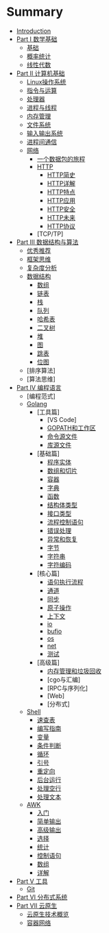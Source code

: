 # Summary

* [Introduction](README.md)
* [Part I 数学基础](01-数学基础)
  * [基础](01-数学基础/01-基础.md)
  * [概率统计](01-数学基础/02-概率统计.md)
  * [线性代数](01-数学基础/03-线性代数.md)
* [Part II 计算机基础](02-操作系统)
  * [Linux操作系统](02-操作系统/linux)
  * [指令与运算](02-操作系统/01-指令与运算.md)
  * [处理器](02-操作系统/02-处理器.md)
  * [进程与线程](02-操作系统/03-进程与线程.md)
  * [内存管理](02-操作系统/04-内存管理.md)
  * [文件系统](02-操作系统/05-文件系统.md)
  * [输入输出系统](02-操作系统/06-输入输出系统.md)
  * [进程间通信](02-操作系统/07-进程间通信.md)
  * [网络](02-操作系统/网络)
    * [一个数据包的旅程](02-操作系统/网络/一个数据包的网络旅程.md)
    * [HTTP](02-操作系统/网络/HTTP)
      * [HTTP简史](02-操作系统/网络/HTTP/01-HTTP简史.md)
      * [HTTP详解](02-操作系统/网络/HTTP/02-HTTP详解.md)
      * [HTTP特点](02-操作系统/网络/HTTP/03-HTTP特点.md)
      * [HTTP应用](02-操作系统/网络/HTTP/04-HTTP应用.md)
      * [HTTP安全](02-操作系统/网络/HTTP/05-HTTP安全.md)
      * [HTTP未来](02-操作系统/网络/HTTP/06-HTTP2&3.md)
      * [HTTP协议](02-操作系统/网络/HTTP/HTTP-Protocol.md)
    * [TCP/TP]
* [Part III 数据结构与算法](03-数据结构与算法)
  * [优秀推荐](03-数据结构与算法/00-推荐.md)
  * [框架思维](03-数据结构与算法/01-框架思维.md)
  * [复杂度分析](03-数据结构与算法/02-复杂度分析.md)
  * [数据结构](03-数据结构与算法/数据结构)
    * [数组](03-数据结构与算法/数据结构/02-数组.md)
    * [链表](03-数据结构与算法/数据结构/03-链表.md)
    * [栈](03-数据结构与算法/数据结构/04-栈.md)
    * [队列](03-数据结构与算法/数据结构/05-队列.md)
    * [哈希表](03-数据结构与算法/数据结构/10-哈希表.md)
    * [二叉树](03-数据结构与算法/数据结构/12-二叉树.md)
    * [堆](03-数据结构与算法/数据结构/15-堆排序.md)
    * [图](03-数据结构与算法/数据结构/16-图.md)
    * [跳表](03-数据结构与算法/数据结构/09-跳表.md)
    * [位图](03-数据结构与算法/数据结构/19-位图.md)
  * [排序算法]
  * [算法思维]
* [Part IV 编程语言](04-编程语言)
  * [编程范式]
  * [Golang](04-编程语言/golang)
    * [工具篇]
      * [VS Code]
      * [GOPATH和工作区](04-编程语言/golang/01-GOPATH和工作区.md)
      * [命令源文件](04-编程语言/golang/02-命令源码文件.md)
      * [库源文件](04-编程语言/golang/03-库源码文件.md)
    * [基础篇]
      * [程序实体](04-编程语言/golang/04-程序实体.md)
      * [数组和切片](04-编程语言/golang/05-数组和切片.md)
      * [容器](04-编程语言/golang/06-容器.md)
      * [字典](04-编程语言/golang/07-字典.md)
      * [函数](04-编程语言/golang/09-函数.md)
      * [结构体类型](04-编程语言/golang/10-结构体类型.md)
      * [接口类型](04-编程语言/golang/11-接口类型.md)
      * [流程控制语句](04-编程语言/golang/14-流程控制语句.md)
      * [错误处理](04-编程语言/golang/15-错误处理.md)
      * [异常和恢复](04-编程语言/golang/16-panic&recover&defer.md)
      * [字节](04-编程语言/golang/22-bytes.md)
      * [字符串](04-编程语言/golang/21-strings.md)
      * [字符编码](04-编程语言/golang/20-Unicode.md)
    * [核心篇]
      * [语句执行流程](04-编程语言/golang/13-语句执行规则.md)
      * [通道](04-编程语言/golang/08-通道.md)
      * [同步](04-编程语言/golang/17-sync.md)
      * [原子操作](04-编程语言/golang/18-atomic.md)
      * [上下文](04-编程语言/golang/19-context.md)
      * [io](04-编程语言/golang/23-io.md)
      * [bufio](04-编程语言/golang/24-bufio.md)
      * [os](04-编程语言/golang/25-os.md)
      * [net](04-编程语言/golang/26-net.md)
      * [测试](04-编程语言/golang/测试规则与流程.md)
    * [高级篇]
      * [内存管理和垃圾回收](04-编程语言/golang/内存管理和垃圾回收.md)
      * [cgo与汇编]
      * [RPC与序列化]
      * [Web]
      * [分布式]
  * [Shell](04-编程语言/shell)
    * [速查表](04-编程语言/shell/01-速查表.md)
    * [编写指南](04-编程语言/shell/02-shell编写指南.md)
    * [变量](04-编程语言/shell/03-Shell中的变量.md)
    * [条件判断](04-编程语言/shell/04-Shell-if语句.md)
    * [循环](04-编程语言/shell/05-Shell循环命令.md)
    * [引号](04-编程语言/shell/06-Shell中的引号.md)
    * [重定向](04-编程语言/shell/07Shell重定向.md)
    * [后台运行](04-编程语言/shell/08-shell后台运行命令.md)
    * [处理空行](04-编程语言/shell/09-删除文件的多余空行.md)
    * [处理文本](04-编程语言/shell/10-文本处理.md)  
  * [AWK](04-编程语言/awk)
    * [入门](04-编程语言/awk/01-入门.md)
    * [简单输出](04-编程语言/awk/02-简单输出.md)
    * [高级输出](04-编程语言/awk/03-高级输出.md)
    * [选择](04-编程语言/awk/04-选择.md)
    * [统计](04-编程语言/awk/05-统计.md)
    * [控制语句](04-编程语言/awk/06-控制语句.md)
    * [数组](04-编程语言/awk/07-数组.md)
    * [详解](04-编程语言/awk/08-详解.md)
* [Part V 工具](05-常用工具)
  * [Git](05-常用工具/git)
* [Part VI 分布式系统](06-分布式系统)
* [Part VII 云原生](07-云原生)
  * [云原生技术概览](07-云原生/01-云原生技术概览.md)
  * [容器网络](07-云原生/kubernetes/05-容器网络.md)
